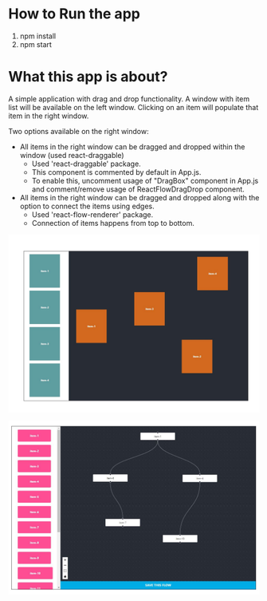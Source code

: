 # How to Run the app
1. npm install
2. npm start

# What this app is about?
A simple application with drag and drop functionality.
A window with item list will be available on the left window.
Clicking on an item will populate that item in the right window.

Two options available on the right window:
* All items in the right window can be dragged and dropped within the window (used react-draggable)
    * Used 'react-draggable' package.
    * This component is commented by default in App.js.
    * To enable this, uncomment usage of "DragBox" component in App.js and comment/remove usage of ReactFlowDragDrop component.
* All items in the right window can be dragged and dropped along with the option to connect the items using edges.
    * Used 'react-flow-renderer' package.
    * Connection of items happens from top to bottom.

![alt text](https://github.com/AshishAgarwal2101/draggable-app/blob/master/public/sample.JPG?raw=true)

![alt text](https://github.com/AshishAgarwal2101/draggable-app/blob/master/public/sample-1.JPG?raw=true)
